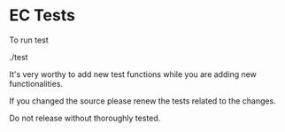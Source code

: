  # EC Tests

To run test  

./test  

It's very worthy to add new test functions while you are adding new functionalities.  

If you changed the source please renew the tests related to the changes.  

Do not release without thoroughly tested.
